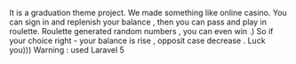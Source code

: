 It is a graduation theme project. We made something like online casino. You can sign in and replenish your balance , then you can pass and play in roulette. Roulette generated  random numbers , you can even win .) So if  your choice right - your balance is rise , opposit case decrease . Luck you)))
Warning : used Laravel 5
